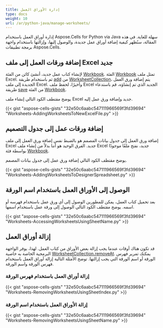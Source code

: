 ```yaml
---
title: إدارة الأوراق العمل
type: docs
weight: 10
url: /ar/python-java/manage-worksheets/
---
```


إدارة أوراق العمل باستخدام Aspose.Cells for Python via Java سهلة للغاية. في هذه المقالة، سنُظهر كيفية إضافة أوراق عمل جديدة، والوصول إليها، وإزالتها باستخدام واجهة برمجة تطبيقات Aspose.Cells.
## **إضافة ورقات العمل إلى ملف Excel جديد**
لإنشاء كتاب عمل جديد، أنشئ كائن من الفئة [Workbook](https://reference.aspose.com/cells/python/asposecells.api/Workbook). الفئة [Workbook](https://reference.aspose.com/cells/python/asposecells.api/Workbook) تمثل ملف Excel. ثم باستخدام طريقة [add](https://reference.aspose.com/cells/python/asposecells.api/worksheetcollection#add\(\)) من [WorksheetCollection](https://reference.aspose.com/cells/python/asposecells.api/worksheetcollection)، يتم إضافة ورق العمل الجديدة إلى ملف Excel. وأخيرًا، لحفظ ملف Excel الجديد الذي تم إنشاؤه، قم باستدعاء طريقة [save](https://reference.aspose.com/cells/python/asposecells.api/workbook#save\(java.lang.String\)) من الفئة [Workbook](https://reference.aspose.com/cells/python/asposecells.api/Workbook).

يوضح مقتطف الكود التالي إنشاء ملف Excel جديد وإضافة ورق عمل إليه.

{{< gist "aspose-cells-gists" "32e50c6aabc547111966569f3fd39694" "Worksheets-AddingWorksheetsToNewExcelFile.py" >}}
## **إضافة ورقات عمل إلى جدول التصميم**
إضافة ورق العمل إلى جدول بيانات المصمم هو بالضبط نفس إضافة ورق العمل إلى ملف Excel جديد. الفرق الوحيد هو أننا بدلاً من إنشاء ملف Excel جديد، نفتح ملفًا موجودًا بواسطة فئة [Workbook](https://reference.aspose.com/cells/python/asposecells.api/Workbook).

يوضح مقتطف الكود التالي إضافة ورق عمل إلى جدول بيانات المصمم.

{{< gist "aspose-cells-gists" "32e50c6aabc547111966569f3fd39694" "Worksheets-AddingWorksheetsToDesignerSpreadsheet.py" >}}
## **الوصول إلى الأوراق العمل باستخدام اسم الورقة**
بعد تحميل كتاب العمل، يمكن للمطورين الوصول إلى أي ورق عمل باستخدام فهرسه أو اسمه. يوضح مقتطف الكود التالي الوصول إلى ورقة عمل باستخدام اسمها.

{{< gist "aspose-cells-gists" "32e50c6aabc547111966569f3fd39694" "Worksheets-AccessingWorksheetsUsingSheetName.py" >}}
## **إزالة أوراق العمل**
قد تكون هناك أوقات عندما يجب إزالة بعض الأوراق من كتاب العمل. لهذا، يوفر الواجهة البرمجية الخاصة به خاصية [WorksheetCollection.removeAt](https://reference.aspose.com/cells/python/asposecells.api/worksheetcollection#removeAt\(int\)). يمكنك تمرير فهرس الورقة أو اسم الورقة التي يجب إزالتها. توضح الأمثلة التالية إزالة أوراق العمل باستخدام فهرس الورقة واسم الورقة.
### **إزالة أوراق العمل باستخدام فهرس الورقة**
{{< gist "aspose-cells-gists" "32e50c6aabc547111966569f3fd39694" "Worksheets-RemovingWorksheetsUsingSheetIndex.py" >}}
### **إزالة الأوراق العمل باستخدام اسم الورقة**
{{< gist "aspose-cells-gists" "32e50c6aabc547111966569f3fd39694" "Worksheets-RemovingWorksheetsUsingSheetName.py" >}}
